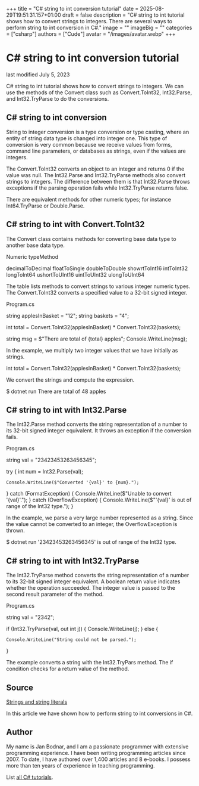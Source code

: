 +++
title = "C# string to int conversion tutorial"
date = 2025-08-29T19:51:31.157+01:00
draft = false
description = "C# string to int tutorial shows how to convert strings to integers. There are several ways to perform string to int conversion in C#."
image = ""
imageBig = ""
categories = ["csharp"]
authors = ["Cude"]
avatar = "/images/avatar.webp"
+++

# C# string to int conversion tutorial

last modified July 5, 2023

 

C# string to int tutorial shows how to convert strings to integers.
We can use the methods of the Convert class such as 
Convert.ToInt32, Int32.Parse, and
Int32.TryParse to do the conversions.

## C# string to int conversion

String to integer conversion is a type conversion or type casting, where
an entity of string data type is changed into integer one. This type of conversion
is very common because we receive values from forms, command line parameters, or
databases as strings, even if the values are integers.

The Convert.ToInt32 converts an object to an integer and returns
0 if the value was null. The Int32.Parse and
Int32.TryParse methods also convert strings to integers.
The difference between them is that Int32.Parse throws exceptions
if the parsing operation fails while Int32.TryParse returns
false.

There are equivalent methods for other numeric types; for instance
Int64.TryParse or Double.Parse.

## C# string to int with Convert.ToInt32

The Convert class contains methods for converting base data type
to another base data type.

Numeric typeMethod

decimalToDecimal
floatToSingle
doubleToDouble
showrtToInt16
intToInt32
longToInt64
ushortToUInt16
uintToUInt32
ulongToUInt64

The table lists methods to convert strings to various integer numeric types. The
Convert.ToInt32 converts a specified value to a 32-bit signed
integer.

Program.cs
  

string applesInBasket = "12";
string baskets = "4";

int total = Convert.ToInt32(applesInBasket) * Convert.ToInt32(baskets);

string msg = $"There are total of {total} apples";
Console.WriteLine(msg);

In the example, we multiply two integer values that we have initially as
strings.

int total = Convert.ToInt32(applesInBasket) * Convert.ToInt32(baskets);

We convert the strings and compute the expression.

$ dotnet run
There are total of 48 apples

## C# string to int with Int32.Parse

The Int32.Parse method converts the string representation of a
number to its 32-bit signed integer equivalent. It throws an exception if the
conversion fails.

Program.cs
  

string val = "23423453263456345";

try
{
    int num = Int32.Parse(val);

    Console.WriteLine($"Converted '{val}' to {num}.");
}
catch (FormatException)
{
    Console.WriteLine($"Unable to convert '{val}'.");
}
catch (OverflowException)
{
    Console.WriteLine($"'{val}' is out of range of the Int32 type.");
}

In the example, we parse a very large number represented as a string. Since
the value cannot be converted to an integer, the OverflowException
is thrown.

$ dotnet run
'23423453263456345' is out of range of the Int32 type.

## C# string to int with Int32.TryParse

The Int32.TryParse method converts the string representation of a
number to its 32-bit signed integer equivalent. A boolean return value indicates
whether the operation succeeded. The integer value is passed to the second
result parameter of the method.

Program.cs
  

string val = "2342";

if (Int32.TryParse(val, out int j))
{
    Console.WriteLine(j);
} else {

    Console.WriteLine("String could not be parsed.");
}

The example converts a string with the Int32.TryPars method. The
if condition checks for a return value of the method.

## Source

[Strings and string literals](https://learn.microsoft.com/en-us/dotnet/csharp/programming-guide/strings/)

In this article we have shown how to perform string to int conversions in C#.

## Author

My name is Jan Bodnar, and I am a passionate programmer with extensive
programming experience. I have been writing programming articles since 2007.
To date, I have authored over 1,400 articles and 8 e-books. I possess more
than ten years of experience in teaching programming.

List [all C# tutorials](/csharp/).